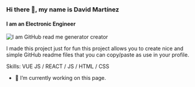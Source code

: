### Hi there 👋, my name is David Martínez
#### I am an Electronic Engineer
![I am GitHub read me generator creator](https://arturssmirnovs.github.io/github-profile-readme-generator/images/banner.png)

I made this project just for fun this project allows you to create nice and simple GitHub readme files that you can copy/paste as use in your profile.

Skills: VUE JS / REACT / JS / HTML / CSS

- 🔭 I’m currently working on this page. 
